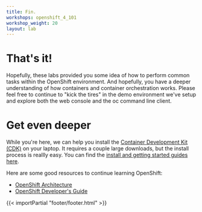 ```yaml
---
title: Fin.
workshops: openshift_4_101
workshop_weight: 20
layout: lab
---
```


# That's it!
Hopefully, these labs provided you some idea of how to perform common tasks within the OpenShift environment.  And hopefully, you have a deeper understanding of how containers and container orchestration works.  Please feel free to continue to "kick the tires" in the demo environment we've setup and explore both the web console and the oc command line client.

# Get even deeper
While you're here, we can help you install the [Container Development Kit (CDK)][3] on your laptop.  It requires a couple large downloads, but the install process is reallly easy.  You can find the [install and getting started guides here][4].

Here are some good resources to continue learning OpenShift:

* [OpenShift Architecture][1]
* [OpenShift Developer's Guide][2]

[1]: https://docs.openshift.com/container-platform/3.4/architecture/core_concepts/index.html
[2]: https://docs.openshift.com/container-platform/3.4/dev_guide/index.html
[3]: http://developers.redhat.com/products/cdk/overview/
[4]: http://developers.redhat.com/products/cdk/docs-and-apis/

{{< importPartial "footer/footer.html" >}}

